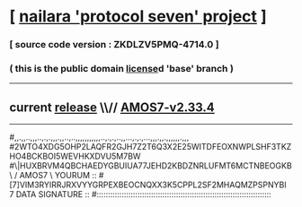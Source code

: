 
# [ [nailara 'protocol seven' project](http://nailara.network/) ]

### [ source code version : ZKDLZV5PMQ-4714.0 ]

### ( this is the public domain [license](../license)d 'base' branch )
---
## current [release](https://github.com/nailara-technologies/protocol-7/releases) \\\\// [AMOS7-v2.33.4](https://github.com/nailara-technologies/protocol-7/releases/tag/AMOS7-v2.33.4)
---

#,,.,,..,,,..,.,.,,,.,,..,..,,,,,,,,,,,..,.,.,..,,...,.,.,...,,,.,,.,,,,,,.,,,
#2WTO4XDG5OHP2LAQFR2GJH7Z2T6Q3X2E25WITDFEOXNWPLSHF3TKZHO4BCKBOI5WEVHKXDVU5M7BW
#\\\|HUXBRVM4QBCHAEDYGBUIUA77JEHD2KBDZNRLUFMT6MCTNBEOGKB \ / AMOS7 \ YOURUM ::
#\[7]VIM3RYIRRJRXVYYGRPEXBEOCNQXX3K5CPPL2SF2MHAQMZPSPNYBI 7  DATA SIGNATURE ::
#:::::::::::::::::::::::::::::::::::::::::::::::::::::::::::::::::::::::::::::

